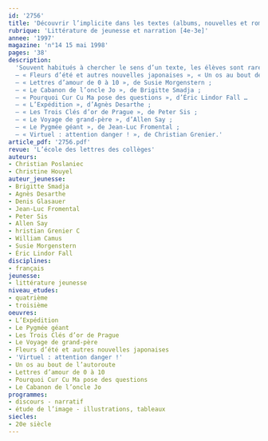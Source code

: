 ```yaml
---
id: '2756'
title: 'Découvrir l’implicite dans les textes (albums, nouvelles et romans) '
rubrique: 'Littérature de jeunesse et narration [4e-3e]'
annee: '1997'
magazine: 'n°14 15 mai 1998'
pages: '38'
description: 
  'Souvent habitués à chercher le sens d’un texte, les élèves sont rarement entraînés à en détecter les sous-entendus. Pourtant, leurs contenus implicites caractérisent autant un texte que leurs contenus explicites. Ils contribuent à permettre plusieurs interprétations d’un même contenu. C’est sans doute pourquoi les Programmes du cycle central indiquent : « On aborde l’étude de l’implicite dans tous les types de discours. » Plusieurs textes narratifs serviront à cette étude, mais également des albums : l’implicite du code des images ne correspond pas forcément à l’implicite du texte.
  – « Fleurs d’été et autres nouvelles japonaises », « Un os au bout de l’autoroute », de William Camus ;
  – « Lettres d’amour de 0 à 10 », de Susie Morgenstern ;
  – « Le Cabanon de l’oncle Jo », de Brigitte Smadja ;
  – « Pourquoi Cur Cu Ma pose des questions », d’Éric Lindor Fall …
  – « L’Expédition », d’Agnès Desarthe ;
  – « Les Trois Clés d’or de Prague », de Peter Sis ;
  – « Le Voyage de grand-père », d’Allen Say ;
  – « Le Pygmée géant », de Jean-Luc Fromental ;
  – « Virtuel : attention danger ! », de Christian Grenier.'
article_pdf: '2756.pdf'
revue: 'L’école des lettres des collèges'
auteurs:
- Christian Poslaniec
- Christine Houyel
auteur_jeunesse:
- Brigitte Smadja
- Agnès Desarthe
- Denis Glasauer
- Jean-Luc Fromental
- Peter Sis
- Allen Say
- hristian Grenier C
- William Camus
- Susie Morgenstern
- Éric Lindor Fall
disciplines:
- français
jeunesse:
- littérature jeunesse
niveau_etudes:
- quatrième
- troisième
oeuvres:
- L’Expédition
- Le Pygmée géant
- Les Trois Clés d’or de Prague
- Le Voyage de grand-père
- Fleurs d’été et autres nouvelles japonaises
- 'Virtuel : attention danger !'
- Un os au bout de l’autoroute
- Lettres d’amour de 0 à 10
- Pourquoi Cur Cu Ma pose des questions
- Le Cabanon de l’oncle Jo
programmes:
- discours - narratif
- étude de l’image - illustrations, tableaux
siecles:
- 20e siècle
---
```

